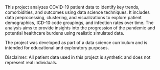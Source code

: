 This project analyzes COVID-19 patient data to identify key trends, comorbidities, and outcomes using data science techniques. It includes data preprocessing, clustering, and visualizations to explore patient demographics, ICD-10 code groupings, and infection rates over time. The analysis aims to provide insights into the progression of the pandemic and potential healthcare burdens using realistic simulated data.

The project was developed as part of a data science curriculum and is intended for educational and exploratory purposes.

Disclaimer: All patient data used in this project is synthetic and does not represent real individuals. 
